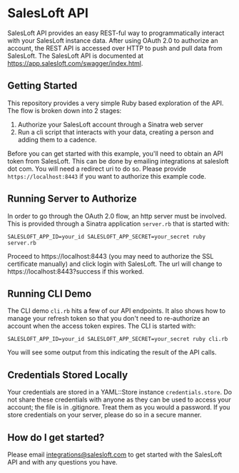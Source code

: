 # SalesLoft API

SalesLoft API provides an easy REST-ful way to programmatically interact with your SalesLoft
instance data. After using OAuth 2.0 to authorize an account, the REST API is accessed over
HTTP to push and pull data from SalesLoft. The SalesLoft API is documented at
https://app.salesloft.com/swagger/index.html.

## Getting Started

This repository provides a very simple Ruby based exploration of the API. The flow is broken down
into 2 stages:

1. Authorize your SalesLoft account through a Sinatra web server
2. Run a cli script that interacts with your data, creating a person and adding them to a cadence.

Before you can get started with this example, you'll need to obtain an API token from SalesLoft. This
can be done by emailing integrations at salesloft dot com. You will need a redirect uri to do so. Please
provide `https://localhost:8443` if you want to authorize this example code.

## Running Server to Authorize

In order to go through the OAuth 2.0 flow, an http server must be involved. This is provided through a
Sinatra application `server.rb` that is started with:

```
SALESLOFT_APP_ID=your_id SALESLOFT_APP_SECRET=your_secret ruby server.rb
```

Proceed to https://localhost:8443 (you may need to authorize the SSL certificate manually) and click
login with SalesLoft. The url will change to https://localhost:8443?success if this worked.

## Running CLI Demo

The CLI demo `cli.rb` hits a few of our API endpoints. It also shows how to manage your refresh token
so that you don't need to re-authorize an account when the access token expires. The CLI is started with:

```
SALESLOFT_APP_ID=your_id SALESLOFT_APP_SECRET=your_secret ruby cli.rb
```

You will see some output from this indicating the result of the API calls.

## Credentials Stored Locally

Your credentials are stored in a YAML::Store instance `credentials.store`. Do not share these credentials with
anyone as they can be used to access your account; the file is in .gitignore. Treat them as you would a password.
If you store credentials on your server, please do so in a secure manner.

## How do I get started?

Please email [integrations@salesloft.com](mailto:integrations@salesloft.com) to get started with the SalesLoft API and with any questions you have.
